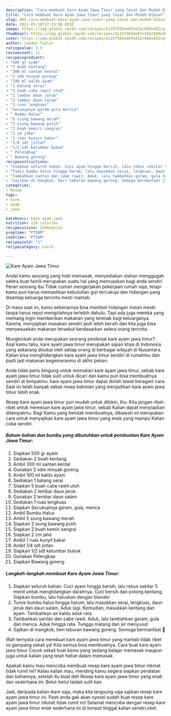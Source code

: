 ```yaml
---
description: "Cara membuat Kare Ayam Jawa Timur yang lezat dan Mudah Dibuat"
title: "Cara membuat Kare Ayam Jawa Timur yang lezat dan Mudah Dibuat"
slug: 664-cara-membuat-kare-ayam-jawa-timur-yang-lezat-dan-mudah-dibuat
date: 2021-05-18T17:13:08.023Z
image: https://img-global.cpcdn.com/recipes/4115f503ee6fe41b/680x482cq70/kare-ayam-jawa-timur-foto-resep-utama.jpg
thumbnail: https://img-global.cpcdn.com/recipes/4115f503ee6fe41b/680x482cq70/kare-ayam-jawa-timur-foto-resep-utama.jpg
cover: https://img-global.cpcdn.com/recipes/4115f503ee6fe41b/680x482cq70/kare-ayam-jawa-timur-foto-resep-utama.jpg
author: Jayden Taylor
ratingvalue: 3.5
reviewcount: 11
recipeingredient:
- "500 gr ayam"
- "2 buah kentang"
- "300 ml santan kental"
- "2 sdm minyak goreng"
- "100 ml kaldu ayam"
- "1 batang serai"
- "5 buah cabe rawit utuh"
- "2 lembar daun jeruk"
- "2 lembar daun salam"
- "1 ruas lengkuas"
- "Secukupnya garam gula merica"
- " Bumbu Halus"
- "5 siung bawang merah"
- "2 siung bawang putih"
- "2 buah kemiri sangrai"
- "2 cm jahe"
- "1 ruas kunyit bakar"
- "1/4 sdt jintan"
- "1/2 sdt ketumbar bubuk"
- " Pelengkap"
- " Bawang goreng"
recipeinstructions:
- "Siapkan seluruh bahan. Cuci ayam hingga bersih, lalu rebus sekitar 5 menit untuk menghilangkan darahnya. Cuci bersih dan potong kentang. Siapkan bumbu, lalu haluskan dengan blender"
- "Tumis bumbu halus hingga harum, lalu masukkan serai, lengkuas, daun jeruk dan daun salam. Aduk lagi. Kemudian, masukkan kentang dan ayam. Tambahkan air kaldu aduk rata"
- "Tambahkan santan dan cabe rawit. Aduk, lalu tambahkan garam, gula dan merica. Aduk hingga rata. Tunggu matang dan air menyusut"
- "Sajikan di mangkok, beri taburan bawang goreng. Semoga bermanfaat 💚"
categories:
- Resep
tags:
- kare
- ayam
- jawa

katakunci: kare ayam jawa 
nutrition: 124 calories
recipecuisine: Indonesian
preptime: "PT30M"
cooktime: "PT56M"
recipeyield: "1"
recipecategory: Lunch

---
```



![Kare Ayam Jawa Timur](https://img-global.cpcdn.com/recipes/4115f503ee6fe41b/680x482cq70/kare-ayam-jawa-timur-foto-resep-utama.jpg)

Andai kamu seorang yang hobi memasak, menyediakan olahan menggugah selera buat famili merupakan suatu hal yang memuaskan bagi anda sendiri. Peran seorang ibu Tidak cuman mengerjakan pekerjaan rumah saja, tetapi kamu pun harus memastikan kebutuhan gizi tercukupi dan hidangan yang disantap keluarga tercinta mesti mantab.

Di masa  saat ini, kamu sebenarnya bisa membeli hidangan instan meski tanpa harus repot mengolahnya terlebih dahulu. Tapi ada juga mereka yang memang ingin memberikan makanan yang terenak bagi keluarganya. Karena, menyajikan masakan sendiri jauh lebih bersih dan kita juga bisa menyesuaikan makanan tersebut berdasarkan selera orang tercinta. 



Mungkinkah anda merupakan seorang penikmat kare ayam jawa timur?. Asal kamu tahu, kare ayam jawa timur merupakan sajian khas di Indonesia yang sekarang disukai oleh setiap orang di berbagai wilayah di Nusantara. Kalian bisa menghidangkan kare ayam jawa timur sendiri di rumahmu dan pasti jadi makanan kegemaranmu di akhir pekan.

Anda tidak perlu bingung untuk memakan kare ayam jawa timur, sebab kare ayam jawa timur tidak sulit untuk dicari dan kamu pun bisa membuatnya sendiri di tempatmu. kare ayam jawa timur dapat diolah lewat beragam cara. Saat ini telah banyak sekali resep kekinian yang menjadikan kare ayam jawa timur lebih enak.

Resep kare ayam jawa timur pun mudah untuk dibikin, lho. Kita jangan ribet-ribet untuk memesan kare ayam jawa timur, sebab Kalian dapat menyiapkan ditempatmu. Bagi Kamu yang hendak membuatnya, dibawah ini merupakan cara untuk menyajikan kare ayam jawa timur yang enak yang mampu Kalian coba sendiri.

<!--inarticleads1-->

##### Bahan-bahan dan bumbu yang dibutuhkan untuk pembuatan Kare Ayam Jawa Timur:

1. Siapkan 500 gr ayam
1. Sediakan 2 buah kentang
1. Ambil 300 ml santan kental
1. Gunakan 2 sdm minyak goreng
1. Ambil 100 ml kaldu ayam
1. Sediakan 1 batang serai
1. Siapkan 5 buah cabe rawit utuh
1. Sediakan 2 lembar daun jeruk
1. Gunakan 2 lembar daun salam
1. Sediakan 1 ruas lengkuas
1. Siapkan Secukupnya garam, gula, merica
1. Ambil  Bumbu Halus
1. Ambil 5 siung bawang merah
1. Siapkan 2 siung bawang putih
1. Siapkan 2 buah kemiri sangrai
1. Siapkan 2 cm jahe
1. Ambil 1 ruas kunyit bakar
1. Ambil 1/4 sdt jintan
1. Siapkan 1/2 sdt ketumbar bubuk
1. Gunakan  Pelengkap
1. Siapkan  Bawang goreng




<!--inarticleads2-->

##### Langkah-langkah membuat Kare Ayam Jawa Timur:

1. Siapkan seluruh bahan. Cuci ayam hingga bersih, lalu rebus sekitar 5 menit untuk menghilangkan darahnya. Cuci bersih dan potong kentang. Siapkan bumbu, lalu haluskan dengan blender
1. Tumis bumbu halus hingga harum, lalu masukkan serai, lengkuas, daun jeruk dan daun salam. Aduk lagi. Kemudian, masukkan kentang dan ayam. Tambahkan air kaldu aduk rata
1. Tambahkan santan dan cabe rawit. Aduk, lalu tambahkan garam, gula dan merica. Aduk hingga rata. Tunggu matang dan air menyusut
1. Sajikan di mangkok, beri taburan bawang goreng. Semoga bermanfaat 💚




Wah ternyata cara membuat kare ayam jawa timur yang mantab tidak ribet ini gampang sekali ya! Kita semua bisa membuatnya. Cara buat kare ayam jawa timur Cocok sekali buat kamu yang sedang belajar memasak maupun juga untuk kalian yang telah hebat dalam memasak.

Apakah kamu mau mencoba membuat resep kare ayam jawa timur nikmat tidak rumit ini? Kalau kalian mau, mending kamu segera siapkan peralatan dan bahannya, setelah itu buat deh Resep kare ayam jawa timur yang enak dan sederhana ini. Betul-betul taidak sulit kan. 

Jadi, daripada kalian diam saja, maka kita langsung saja sajikan resep kare ayam jawa timur ini. Pasti anda gak akan nyesel sudah buat resep kare ayam jawa timur nikmat tidak rumit ini! Selamat mencoba dengan resep kare ayam jawa timur enak sederhana ini di tempat tinggal kalian sendiri,oke!.

